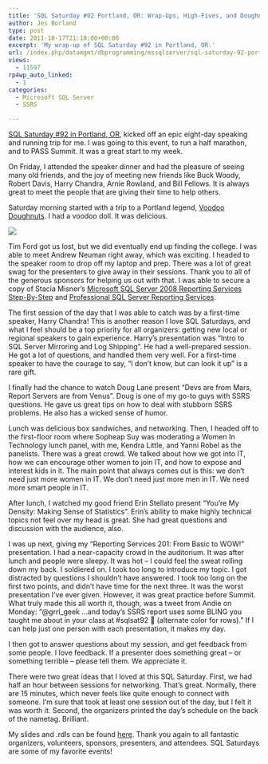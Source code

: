 ```yaml
---
title: 'SQL Saturday #92 Portland, OR: Wrap-Ups, High-Fives, and Doughnuts'
author: Jes Borland
type: post
date: 2011-10-17T21:18:00+00:00
excerpt: 'My wrap-up of SQL Saturday #92 in Portland, OR.'
url: /index.php/datamgmt/dbprogramming/mssqlserver/sql-saturday-92-portland-or-2/
views:
  - 11597
rp4wp_auto_linked:
  - 1
categories:
  - Microsoft SQL Server
  - SSRS

---
```

[SQL Saturday #92 in Portland, OR][1], kicked off an epic eight-day speaking and running trip for me. I was going to this event, to run a half marathon, and to PASS Summit. It was a great start to my week. 

On Friday, I attended the speaker dinner and had the pleasure of seeing many old friends, and the joy of meeting new friends like Buck Woody, Robert Davis, Harry Chandra, Arnie Rowland, and Bill Fellows. It is always great to meet the people that are giving their time to help others. 

Saturday morning started with a trip to a Portland legend, [Voodoo Doughnuts][2]. I had a voodoo doll. It was delicious. 

![][3]

Tim Ford got us lost, but we did eventually end up finding the college. I was able to meet Andrew Neuman right away, which was exciting. I headed to the speaker room to drop off my laptop and prep. There was a lot of great swag for the presenters to give away in their sessions. Thank you to all of the generous sponsors for helping us out with that. I was able to secure a copy of Stacia Misner&#8217;s [Microsoft SQL Server 2008 Reporting Services Step-By-Step][4] and [Professional SQL Server Reporting Services][5]. 

The first session of the day that I was able to catch was by a first-time speaker, Harry Chandra! This is another reason I love SQL Saturdays, and what I feel should be a top priority for all organizers: getting new local or regional speakers to gain experience. Harry’s presentation was “Intro to SQL Server Mirroring and Log Shipping”. He had a well-prepared session. He got a lot of questions, and handled them very well. For a first-time speaker to have the courage to say, “I don’t know, but can look it up” is a rare gift. 

I finally had the chance to watch Doug Lane present “Devs are from Mars, Report Servers are from Venus”. Doug is one of my go-to guys with SSRS questions. He gave us great tips on how to deal with stubborn SSRS problems. He also has a wicked sense of humor. 

Lunch was delicious box sandwiches, and networking. Then, I headed off to the first-floor room where Sopheap Suy was moderating a Women In Technology lunch panel, with me, Kendra Little, and Yanni Robel as the panelists. There was a great crowd. We talked about how we got into IT, how we can encourage other women to join IT, and how to expose and interest kids in it. The main point that always comes out is this: we don’t need just more women in IT. We don’t need just more men in IT. We need more smart people in IT. 

After lunch, I watched my good friend Erin Stellato present “You’re My Density: Making Sense of Statistics”. Erin’s ability to make highly technical topics not feel over my head is great. She had great questions and discussion with the audience, also. 

I was up next, giving my “Reporting Services 201: From Basic to WOW!” presentation. I had a near-capacity crowd in the auditorium. It was after lunch and people were sleepy. It was hot – I could feel the sweat rolling down my back. I soldiered on. I took too long to introduce my topic. I got distracted by questions I shouldn’t have answered. I took too long on the first two points, and didn’t have time for the next three. It was the worst presentation I’ve ever given. However, it was great practice before Summit. What truly made this all worth it, though, was a tweet from Andie on Monday: “@grrl_geek &#8230;and today&#8217;s SSRS report uses some BLING you taught me about in your class at #sqlsat92 🙂 (alternate color for rows).” If I can help just one person with each presentation, it makes my day. 

I then got to answer questions about my session, and get feedback from some people. I love feedback. If a presenter does something great – or something terrible – please tell them. We appreciate it. 

There were two great ideas that I loved at this SQL Saturday. First, we had half an hour between sessions for networking. That’s great. Normally, there are 15 minutes, which never feels like quite enough to connect with someone. I’m sure that took at least one session out of the day, but I felt it was worth it. Second, the organizers printed the day’s schedule on the back of the nametag. Brilliant. 

My slides and .rdls can be found [here][6]. Thank you again to all fantastic organizers, volunteers, sponsors, presenters, and attendees. SQL Saturdays are some of my favorite events!

 [1]: http://sqlsaturday.com/eventhome.aspx
 [2]: http://voodoodoughnut.com/index.php
 [3]: /wp-content/uploads/users/grrlgeek/IMG_1497_small.jpg?mtime=1318893291 ""
 [4]: http://www.amazon.com/Microsoft%C2%AE-Server%C2%AE-Reporting-Services-Microsoft/dp/0735626472/ref=sr_1_3?ie=UTF8&qid=1318893376&sr=8-3
 [5]: http://www.amazon.com/Professional-SQL-Server-Reporting-Services/dp/0764568787/ref=sr_1_10?s=books&ie=UTF8&qid=1318893484&sr=1-10
 [6]: http://sqlsaturday.com/viewsession.aspx?sat=92&sessionid=4830